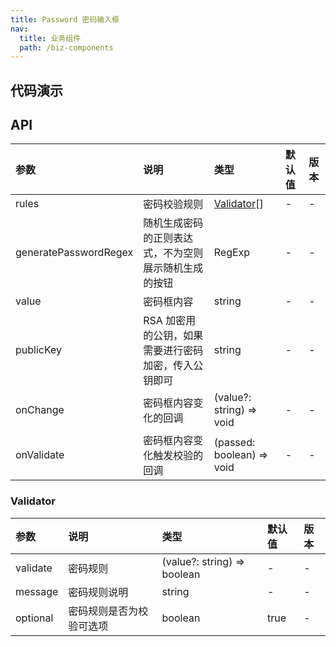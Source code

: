 ```yaml
---
title: Password 密码输入框
nav:
  title: 业务组件
  path: /biz-components
---
```


## 代码演示

<code src="./demo/basic.tsx" title="基本" description="使用内置的校验规则"></code>

<code src="./demo/custom-rules.tsx" title="自定义校验规则"></code>

<code src="./demo/random-generate-password.tsx" title="生成随机密码"></code>

<code src="./demo/custom-rules-and-random-generate.tsx" title="自定义校验规则 + 生成随机密码"></code>

<code src="./demo/encrypt-password.tsx" title="对生成的密码加密"></code>

## API

| 参数 | 说明 | 类型 | 默认值 | 版本 |
| :-- | :-- | :-- | :-- | :-- |
| rules | 密码校验规则 | [Validator](password#validator)[] | - | - |
| generatePasswordRegex | 随机生成密码的正则表达式，不为空则展示随机生成的按钮 | RegExp | - | - |
| value | 密码框内容 | string | - | - |
| publicKey | RSA 加密用的公钥，如果需要进行密码加密，传入公钥即可 | string | - | - |
| onChange | 密码框内容变化的回调 | (value?: string) => void | - | - |
| onValidate | 密码框内容变化触发校验的回调 | (passed: boolean) => void | - | - |

### Validator

| 参数     | 说明                     | 类型                        | 默认值 | 版本 |
| :------- | :----------------------- | :-------------------------- | :----- | :--- |
| validate | 密码规则                 | (value?: string) => boolean | -      | -    |
| message  | 密码规则说明             | string                      | -      | -    |
| optional | 密码规则是否为校验可选项 | boolean                     | true   | -    |
